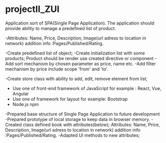 # projectII_ZUI
Application sort of SPA(Single Page Application). The application should provide ability to manage a predefined list of product.

<!-- @@@@@@@@@@@@@@@@ TODO list @@@@@@@@@@@@@@@ -->
<!-- Books Task -->
-Attributes: Name, Price, Description, Image(url adress to location in network) addition info :Pages/Published/Rating.

<!-- List task -->
-Create predefined list of object;
-Create initialization list with some products; Product should be render use created directive or component
-Add sort mechanism by chosen parameter as price, name etc.
-Add filter mechanism by price include scope 'from' and 'to'.

<!-- Store Task -->
-Create store class with ability to add, edit, remove element from list;

<!-- Technical Specifications -->
- Use one of front-end framework of JavaScript for example : React, Vue, Angular
- Use one of framework for layout  for example: Bootstrap
- Node.js npm

<!-- @@@@@@@@@@@@@@@@ DONE list @@@@@@@@@@@@@@@ -->
-Prepared base structure of Single Page Application to future development
-Prepared prototype of  local storage to keep data in browser memory.
-Created class defined book with attributes(below); 
Attributes: Name, Price, Description, Image(url adress to location in network) addition info :Pages/Published/Rating.
-Adapted UI methods to new attributes;



